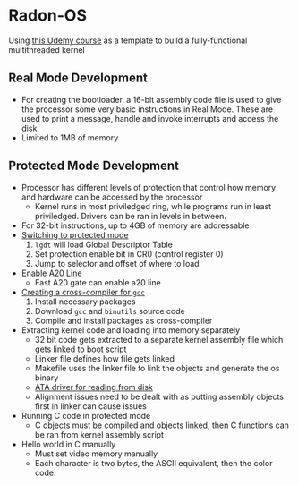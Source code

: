 # Radon-OS
Using [this Udemy course](https://www.udemy.com/course/developing-a-multithreaded-kernel-from-scratch/) as a template to build a fully-functional multithreaded kernel

## Real Mode Development

- For creating the bootloader, a 16-bit assembly code file is used to give the processor some very basic instructions in Real Mode. These are used to print a message, handle and invoke interrupts and access the disk
- Limited to 1MB of memory

## Protected Mode Development

- Processor has different levels of protection that control how memory and hardware can be accessed by the processor
    - Kernel runs in most priviledged ring, while programs run in least priviledged. Drivers can be ran in levels in between.
- For 32-bit instructions, up to 4GB of memory are addressable
- [Switching to protected mode](https://wiki.osdev.org/Protected_Mode)
    1. `lgdt` will load Global Descriptor Table
    2. Set protection enable bit in CR0 (control register 0)
    3. Jump to selector and offset of where to load
- [Enable A20 Line](https://wiki.osdev.org/A20)
    - Fast A20 gate can enable a20 line
- [Creating a cross-compiler for `gcc`](https://wiki.osdev.org/GCC_Cross-Compiler)
    1. Install necessary packages
    2. Download `gcc` and `binutils` source code
    3. Compile and install packages as cross-compiler
- Extracting kernel code and loading into memory separately
    - 32 bit code gets extracted to a separate kernel assembly file which gets linked to boot script
    - Linker file defines how file gets linked
    - Makefile uses the linker file to link the objects and generate the os binary
    - [ATA driver for reading from disk](https://wiki.osdev.org/ATA_read/write_sectors)
    - Alignment issues need to be dealt with as putting assembly objects first in linker can cause issues
- Running C code in protected mode
    - C objects must be compiled and objects linked, then C functions can be ran from kernel assembly script
- Hello world in C manually
    - Must set video memory manually
    - Each character is two bytes, the ASCII equivalent, then the color code.







